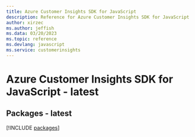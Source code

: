```yaml
---
title: Azure Customer Insights SDK for JavaScript
description: Reference for Azure Customer Insights SDK for JavaScript
author: xirzec
ms.author: jeffish
ms.data: 03/20/2023
ms.topic: reference
ms.devlang: javascript
ms.service: customerinsights
---
```

# Azure Customer Insights SDK for JavaScript - latest
## Packages - latest
[!INCLUDE [packages](customer-insights-index.md)]